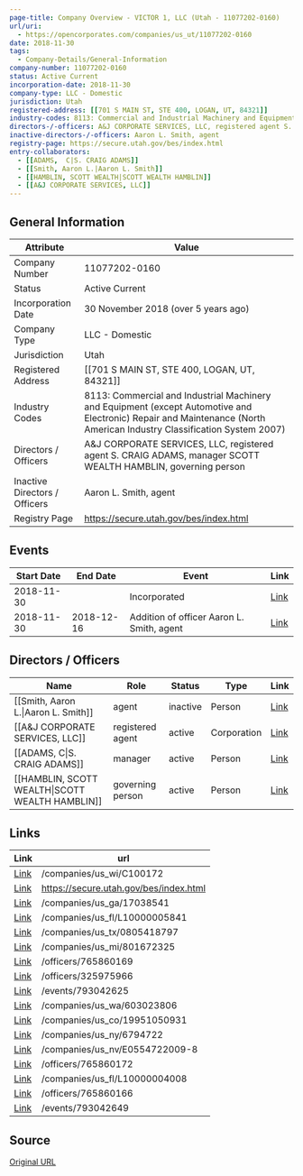 ```yaml
---
page-title: Company Overview - VICTOR 1, LLC (Utah - 11077202-0160)
url/uri:
  - https://opencorporates.com/companies/us_ut/11077202-0160
date: 2018-11-30
tags:
  - Company-Details/General-Information
company-number: 11077202-0160
status: Active Current
incorporation-date: 2018-11-30
company-type: LLC - Domestic
jurisdiction: Utah
registered-address: [[701 S MAIN ST, STE 400, LOGAN, UT, 84321]]
industry-codes: 8113: Commercial and Industrial Machinery and Equipment (except Automotive and Electronic) Repair and Maintenance (North American Industry Classification System 2007)
directors-/-officers: A&J CORPORATE SERVICES, LLC, registered agent S. CRAIG ADAMS, manager SCOTT WEALTH HAMBLIN, governing person
inactive-directors-/-officers: Aaron L. Smith, agent
registry-page: https://secure.utah.gov/bes/index.html
entry-collaborators:
  - [[ADAMS,  C|S. CRAIG ADAMS]]
  - [[Smith, Aaron L.|Aaron L. Smith]]
  - [[HAMBLIN, SCOTT WEALTH|SCOTT WEALTH HAMBLIN]]
  - [[A&J CORPORATE SERVICES, LLC]]
---
```


## General Information
| Attribute          | Value                                       |
|--------------------|---------------------------------------------|
| Company Number     | 11077202-0160                               |
| Status             | Active Current                              |
| Incorporation Date | 30 November 2018 (over 5 years ago)         |
| Company Type       | LLC - Domestic                              |
| Jurisdiction       | Utah                                        |
| Registered Address | [[701 S MAIN ST, STE 400, LOGAN, UT, 84321]] |
| Industry Codes     | 8113: Commercial and Industrial Machinery and Equipment (except Automotive and Electronic) Repair and Maintenance (North American Industry Classification System 2007) |
| Directors / Officers | A&J CORPORATE SERVICES, LLC, registered agent S. CRAIG ADAMS, manager SCOTT WEALTH HAMBLIN, governing person |
| Inactive Directors / Officers | Aaron L. Smith, agent                       |
| Registry Page      | https://secure.utah.gov/bes/index.html      |

## Events

| Start Date | End Date   | Event                                                   | Link |
|------------|------------|-------------------------------------------------------|------|
| 2018-11-30 |            | Incorporated                                            | [Link](https://opencorporates.com/events/793042649) |
| 2018-11-30 | 2018-12-16 | Addition of officer Aaron L. Smith, agent               | [Link](https://opencorporates.com/events/793042625) |

## Directors / Officers
| Name                 | Role            | Status     | Type        | Link |
|----------------------|-----------------|------------|-------------|------|
| [[Smith, Aaron L.\|Aaron L. Smith]] | agent           | inactive   | Person      | [Link](https://opencorporates.com/officers/325975966) |
| [[A&J CORPORATE SERVICES, LLC]] | registered agent | active     | Corporation | [Link](https://opencorporates.com/officers/765860166) |
| [[ADAMS,  C\|S. CRAIG ADAMS]] | manager         | active     | Person      | [Link](https://opencorporates.com/officers/765860169) |
| [[HAMBLIN, SCOTT WEALTH\|SCOTT WEALTH HAMBLIN]] | governing person | active     | Person      | [Link](https://opencorporates.com/officers/765860172) |

## Links
| Link   | url                            
|--------|--------------------------------|
| [Link](/companies/us_wi/C100172) |/companies/us_wi/C100172      |
| [Link](https://secure.utah.gov/bes/index.html) |https://secure.utah.gov/bes/index.html|
| [Link](/companies/us_ga/17038541) |/companies/us_ga/17038541     |
| [Link](/companies/us_fl/L10000005841) |/companies/us_fl/L10000005841 |
| [Link](/companies/us_tx/0805418797) |/companies/us_tx/0805418797   |
| [Link](/companies/us_mi/801672325) |/companies/us_mi/801672325    |
| [Link](/officers/765860169) |/officers/765860169           |
| [Link](/officers/325975966) |/officers/325975966           |
| [Link](/events/793042625) |/events/793042625             |
| [Link](/companies/us_wa/603023806) |/companies/us_wa/603023806    |
| [Link](/companies/us_co/19951050931) |/companies/us_co/19951050931  |
| [Link](/companies/us_ny/6794722) |/companies/us_ny/6794722      |
| [Link](/companies/us_nv/E0554722009-8) |/companies/us_nv/E0554722009-8|
| [Link](/officers/765860172) |/officers/765860172           |
| [Link](/companies/us_fl/L10000004008) |/companies/us_fl/L10000004008 |
| [Link](/officers/765860166) |/officers/765860166           |
| [Link](/events/793042649) |/events/793042649             |

## Source
[Original URL](https://opencorporates.com/companies/us_ut/11077202-0160)
